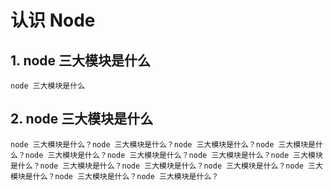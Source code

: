 # 认识 Node
## 1. node 三大模块是什么
```
node 三大模块是什么
```
## 2. node 三大模块是什么
```
node 三大模块是什么？node 三大模块是什么？node 三大模块是什么？node 三大模块是什么？node 三大模块是什么？node 三大模块是什么？node 三大模块是什么？node 三大模块是什么？node 三大模块是什么？node 三大模块是什么？node 三大模块是什么？node 三大模块是什么？node 三大模块是什么？node 三大模块是什么？
```
